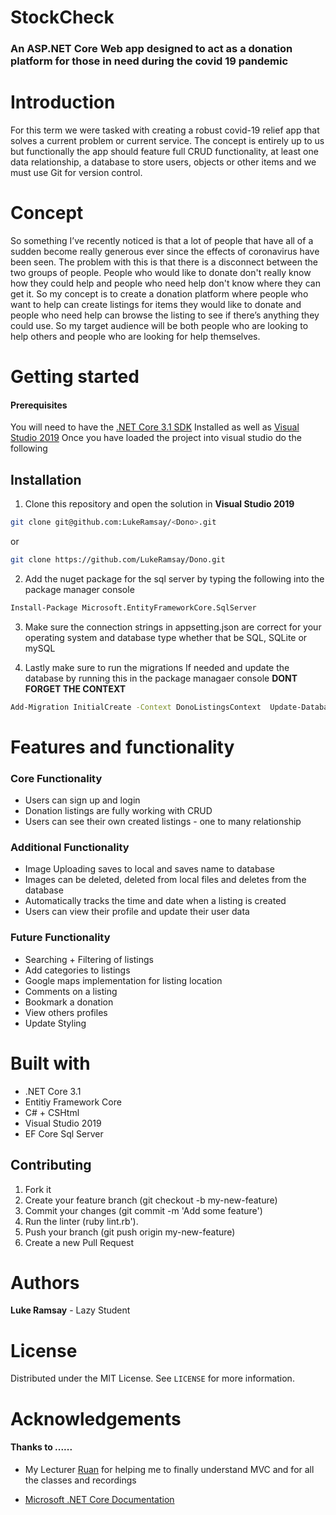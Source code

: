 # StockCheck

### An ASP.NET Core Web app designed to act as a donation platform for those in need during the covid 19 pandemic

# Introduction

For this term we were tasked with creating a robust covid-19 relief app that solves a current problem or current service. The concept is entirely up to us but functionally the app should feature full CRUD functionality, at least one data relationship, a database to store users, objects or other items and we must use Git for version control.

# Concept 

So something I’ve recently noticed is that a lot of people that have all of a sudden become really generous ever since the effects of coronavirus have been seen. The problem with this is that there is a disconnect between the two groups of people. People who would like to donate don't really know how they could help and people who need help don't know where they can get it. So my concept is to create a donation platform where people who want to help can create listings for items they would like to donate and people who need help can browse the listing to see if there’s anything they could use.  So my target audience will be both people who are looking to help others and people who are looking for help themselves.

# Getting started
#### Prerequisites 

You will need to have the [.NET Core 3.1 SDK](https://dotnet.microsoft.com/download) Installed as well as [Visual Studio 2019](https://visualstudio.microsoft.com/vs/)
Once you have loaded the project into visual studio do the following


## Installation
1. Clone this repository and open the solution in **Visual Studio 2019**
```bash
git clone git@github.com:LukeRamsay/<Dono>.git
```
or

```sh
git clone https://github.com/LukeRamsay/Dono.git
```

2. Add the nuget package for the sql server by typing the following into the package manager console 
```bash 
Install-Package Microsoft.EntityFrameworkCore.SqlServer 
``` 

3. Make sure the connection strings in appsetting.json are correct for your operating system and database type whether that be SQL, SQLite  or mySQL

4. Lastly make sure to run the migrations If needed and update the database by running this in the package managaer console **DONT FORGET THE CONTEXT**  
```bash
Add-Migration InitialCreate -Context DonoListingsContext  Update-Database
```

# Features and functionality

### Core Functionality
   * Users can sign up and login
   * Donation listings are fully working with CRUD
   * Users can see their own created listings - one to many relationship

### Additional Functionality
   * Image Uploading saves to local and saves name to database
   * Images can be deleted, deleted from local files and deletes from the database
   * Automatically tracks the time and date when a listing is created
   * Users can view their profile and update their user data

### Future Functionality
   * Searching + Filtering of listings
   * Add categories to listings
   * Google maps implementation for listing location
   * Comments on a listing
   * Bookmark a donation
   * View others profiles
   * Update Styling
  

# Built with

* .NET Core 3.1
* Entitiy Framework Core 
* C# + CSHtml
* Visual Studio 2019
* EF Core Sql Server

## Contributing

1. Fork it
2. Create your feature branch (git checkout -b my-new-feature)
3. Commit your changes (git commit -m 'Add some feature')
4. Run the linter (ruby lint.rb').
5. Push your branch (git push origin my-new-feature)
6. Create a new Pull Request

# Authors
 **Luke Ramsay** - Lazy Student

# License 
Distributed under the MIT License. See `LICENSE` for more information.

# Acknowledgements
#### Thanks to ......
* My Lecturer [Ruan](https://github.com/RuanOW) for helping me to finally understand MVC and for all the classes and recordings

* [Microsoft .NET Core Documentation](https://docs.microsoft.com/en-us/aspnet/core/tutorials/first-mvc-app/?view=aspnetcore-3.1)

